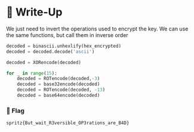 # 🔑 Write-Up

We just need to invert the operations used to encrypt the key. We can use the same functions, but call them in inverse order

```python
decoded = binascii.unhexlify(hex_encrypted)
decoded = decoded.decode('ascii')

decoded = XORencode(decoded) 

for _ in range(15):
    decoded = ROTencode(decoded,-3)
    decoded = base32encode(decoded)
    decoded = ROTencode(decoded, -13)
    decoded = base64encode(decoded)
```



### 🚩 Flag

```plaintext
spritz{But_wait_R3versible_OP3rations_are_B4D}
```